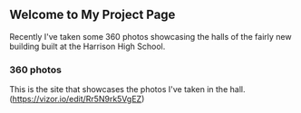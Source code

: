 ## Welcome to My Project Page

Recently I've taken some 360 photos showcasing the halls of the fairly new building built at the Harrison High School. 

### 360 photos

This is the site that showcases the photos I've taken in the hall.
(https://vizor.io/edit/Rr5N9rk5VgEZ)


